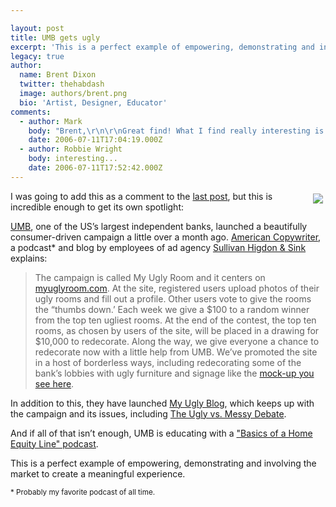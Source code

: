 ```yaml
---

layout: post
title: UMB gets ugly
excerpt: 'This is a perfect example of empowering, demonstrating and involving the market to create a meaningful experience.'
legacy: true
author:
  name: Brent Dixon
  twitter: thehabdash
  image: authors/brent.png
  bio: 'Artist, Designer, Educator'
comments:
  - author: Mark
    body: "Brent,\r\n\r\nGreat find! What I find really interesting is UMB's use of a blog specifically for the campaign.\r\n\r\nI think this model of campaign blogging could be a great idea for CUs considering this whole \"blog\" thing. Here's the advantages I could see with a CU trying out a blog specific to a campaign:\r\n\r\n* It allows the blog to be deployed on a smaller scale and a limited time line. \r\n* It helps with the \"What do I post about?\" question that often comes up in blogging.\r\n* It's a low budget addition to the campaign promotion\r\n* All the other cool reasons the OpenSourceCU guys always talk about."
    date: 2006-07-11T17:04:19.000Z
  - author: Robbie Wright
    body: interesting...
    date: 2006-07-11T17:52:42.000Z
---
```


<p><a href="http://americancopywriter.typepad.com/blog/2006/06/promotion_for_s.html"><img src="/images/legacy/lobby.jpg" style="float:right; margin: 4px;"></a>I was going to add this as a comment to the <a href="http://opensourcecu.com/articles/2006/07/10/five-words-that-kill-your-advertising">last post</a>, but this is incredible enough to get its own spotlight:</p>
<p><a href="https://www.umb.com/"><span class="caps">UMB</span></a>, one of the US&#8217;s largest independent banks, launched a beautifully consumer-driven campaign a little over a month ago. <a href="http://americancopywriter.typepad.com/">American Copywriter</a>, a podcast* and blog by employees of ad agency <a href="http://www.wehatesheep.com/">Sullivan Higdon &#38; Sink</a> explains:</p>
<blockquote>The campaign is called My Ugly Room and it centers on <a href="http://www.myuglyroom.com">myuglyroom.com</a>. At the site, registered users upload photos of their ugly rooms and fill out a profile. Other users vote to give the rooms  the &#8220;thumbs down.&#8217; Each week we give a $100 to a random winner from the top ten ugliest rooms. At the end of the contest, the top ten rooms, as chosen by users of the site, will be placed in a drawing for $10,000 to redecorate. Along the way, we give everyone a chance to redecorate now with a little help from <span class="caps">UMB</span>. We&#8217;ve promoted the site in a host of borderless ways, including redecorating some of the bank&#8217;s lobbies with ugly furniture and signage like the <a href="http://americancopywriter.typepad.com/blog/images/lobby.jpg">mock-up you see here</a>.</blockquote>
<p>In addition to this, they have launched <a href="http://myuglyroom.com/blog/">My Ugly Blog</a>, which keeps up with the campaign and its issues, including <a href="http://www.myuglyroom.com/blog/2006/06/ugly-vs-messy-debate.html">The Ugly vs. Messy Debate</a>.</p>
<p>And if all of that isn&#8217;t enough, <span class="caps">UMB</span> is educating with a <a href="https://www.umb.com/AboutUMB/CompanyInformation/Newsletters/FinancialFacts/Podcast/000625">"Basics of a Home Equity Line" podcast</a>.</p>
<p>This is a perfect example of empowering, demonstrating and involving the market to create a meaningful experience.</p>
<p><small>* Probably my favorite podcast of all time.</small></p>
